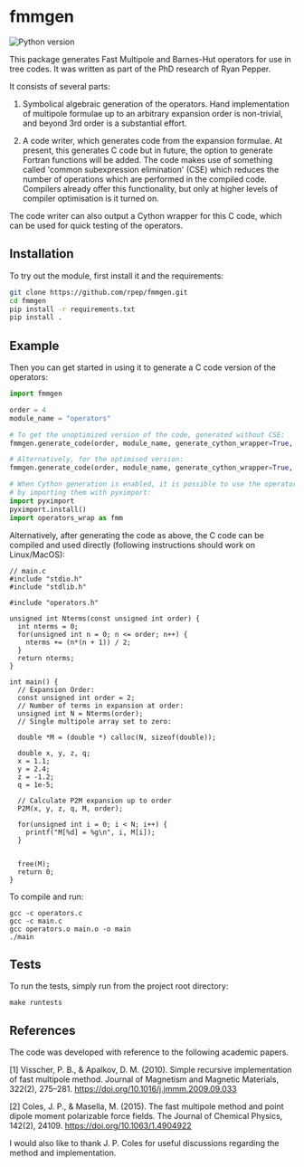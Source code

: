 # fmmgen
![Python version](https://img.shields.io/badge/Python-%3E%3D%203.6-brightgreen.svg)

This package generates Fast Multipole and Barnes-Hut operators for use in tree codes.
It was written as part of the PhD research of Ryan Pepper.

It consists of several parts:

1) Symbolical algebraic generation of the operators.
Hand implementation of multipole formulae up to an arbitrary expansion order is
non-trivial, and beyond 3rd order is a substantial effort.

2) A code writer, which generates code from the expansion formulae. At present,
this generates C code but in future, the option to generate Fortran functions
will be added. The code makes use of something called 'common subexpression
elimination' (CSE) which reduces the number of operations which are performed in
the compiled code. Compilers already offer this functionality, but only at
higher levels of compiler optimisation is it turned on.

The code writer can also output a Cython wrapper for this C code, which can be
used for quick testing of the operators.


## Installation

To try out the module, first install it and the requirements:

```bash
git clone https://github.com/rpep/fmmgen.git
cd fmmgen
pip install -r requirements.txt
pip install .
```

## Example

Then you can get started in using it to generate a C code version of the operators:

```python
import fmmgen

order = 4
module_name = "operators"

# To get the unoptimized version of the code, generated without CSE:
fmmgen.generate_code(order, module_name, generate_cython_wrapper=True, CSE=False)

# Alternatively, for the optimised version:
fmmgen.generate_code(order, module_name, generate_cython_wrapper=True, CSE=True)

# When Cython generation is enabled, it is possible to use the operator functions
# by importing them with pyximport:
import pyximport
pyximport.install()
import operators_wrap as fmm
```

Alternatively, after generating the code as above, the C code can be compiled and used directly (following instructions should work on Linux/MacOS):

```
// main.c
#include "stdio.h"
#include "stdlib.h"

#include "operators.h"

unsigned int Nterms(const unsigned int order) {
  int nterms = 0;
  for(unsigned int n = 0; n <= order; n++) {
    nterms += (n*(n + 1)) / 2;
  }
  return nterms;
}

int main() {
  // Expansion Order:
  const unsigned int order = 2;
  // Number of terms in expansion at order:
  unsigned int N = Nterms(order);
  // Single multipole array set to zero:

  double *M = (double *) calloc(N, sizeof(double));

  double x, y, z, q;
  x = 1.1;
  y = 2.4;
  z = -1.2;
  q = 1e-5;

  // Calculate P2M expansion up to order
  P2M(x, y, z, q, M, order);

  for(unsigned int i = 0; i < N; i++) {
    printf("M[%d] = %g\n", i, M[i]);
  }


  free(M);
  return 0;
}
```

To compile and run:
```
gcc -c operators.c
gcc -c main.c
gcc operators.o main.o -o main
./main
```


## Tests

To run the tests, simply run from the project root directory:

```
make runtests
```

## References

The code was developed with reference to the following academic papers.

[1] Visscher, P. B., & Apalkov, D. M. (2010). Simple recursive implementation of fast multipole method. Journal of Magnetism and Magnetic Materials, 322(2), 275–281. https://doi.org/10.1016/j.jmmm.2009.09.033

[2] Coles, J. P., & Masella, M. (2015). The fast multipole method and point dipole moment polarizable force fields. The Journal of Chemical Physics, 142(2), 24109. https://doi.org/10.1063/1.4904922

I would also like to thank J. P. Coles for useful discussions regarding the method and implementation.
